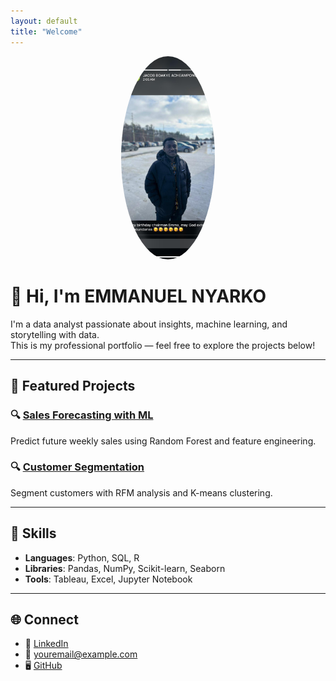 ```yaml
---
layout: default
title: "Welcome"
---
```


<p align="center">
  <img src="assets/profile.jpeg" width="150" style="border-radius: 50%;" alt="Profile Picture"/>
</p>

# 👋 Hi, I'm EMMANUEL NYARKO

I'm a data analyst passionate about insights, machine learning, and storytelling with data.  
This is my professional portfolio — feel free to explore the projects below!

---

## 📂 Featured Projects

### 🔍 [Sales Forecasting with ML](projects/sales-forecasting.md)
Predict future weekly sales using Random Forest and feature engineering.

### 🔍 [Customer Segmentation](projects/customer-segmentation.md)
Segment customers with RFM analysis and K-means clustering.

---

## 🧠 Skills

- **Languages**: Python, SQL, R  
- **Libraries**: Pandas, NumPy, Scikit-learn, Seaborn  
- **Tools**: Tableau, Excel, Jupyter Notebook

---

## 🌐 Connect

- 💼 [LinkedIn](https://linkedin.com/in/yourname)
- 📧 [youremail@example.com](mailto:youremail@example.com)
- 🖥️ [GitHub](https://github.com/yourusername)
